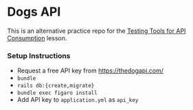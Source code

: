 # Dogs API 

This is an alternative practice repo for the [Testing Tools for API Consumption](https://backend.turing.edu/module3/lessons/testing_tools_for_api_consumption) lesson.

### Setup Instructions
- Request a free API key from https://thedogapi.com/
- `bundle`
- `rails db:{create,migrate}`
- `bundle exec figaro install`
- Add API key to `application.yml` as `api_key`

